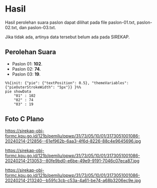 # Hasil

Hasil perolehan suara paslon dapat dilihat pada file paslon-01.txt, paslon-02.txt, dan paslon-03.txt.

Jika tidak ada, artinya data tersebut belum ada pada SIREKAP.

## Perolehan Suara

 * Paslon 01: **102**.
 * Paslon 02: **74**.
 * Paslon 03: **19**.

```mermaid
%%{init: {"pie": {"textPosition": 0.5}, "themeVariables": {"pieOuterStrokeWidth": "5px"}} }%%
pie showData
    "01" : 102
    "02" : 74
    "03" : 19
```
## Foto C Plano

https://sirekap-obj-formc.kpu.go.id/121b/pemilu/ppwp/31/73/05/10/01/3173051001086-20240214-212856--61ef962b-6aa3-4f6d-8226-88c4e9645696.jpg

https://sirekap-obj-formc.kpu.go.id/121b/pemilu/ppwp/31/73/05/10/01/3173051001086-20240214-213053--80fe9bd0-e6be-49e9-9191-7046c07eca87.jpg

https://sirekap-obj-formc.kpu.go.id/121b/pemilu/ppwp/31/73/05/10/01/3173051001086-20240214-213240--b591c3cb-c53a-4a61-be74-a68b3206ec9e.jpg
